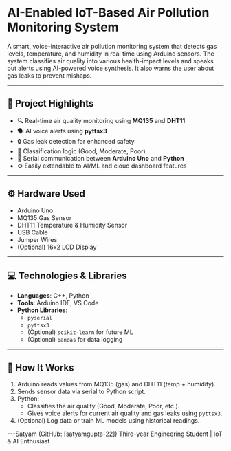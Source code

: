 # AI-Enabled IoT-Based Air Pollution Monitoring System

A smart, voice-interactive air pollution monitoring system that detects gas levels, temperature, and humidity in real time using Arduino sensors. The system classifies air quality into various health-impact levels and speaks out alerts using AI-powered voice synthesis. It also warns the user about gas leaks to prevent mishaps.

---

## 📌 Project Highlights
- 🔍 Real-time air quality monitoring using **MQ135** and **DHT11**
- 🗣️ AI voice alerts using **pyttsx3**
- 🔒 Gas leak detection for enhanced safety
- 🧠 Classification logic (Good, Moderate, Poor)
- 🔁 Serial communication between **Arduino Uno** and **Python**
- ⚙️ Easily extendable to AI/ML and cloud dashboard features

---

## ⚙️ Hardware Used
- Arduino Uno
- MQ135 Gas Sensor
- DHT11 Temperature & Humidity Sensor
- USB Cable
- Jumper Wires
- (Optional) 16x2 LCD Display

---

## 💻 Technologies & Libraries
- **Languages**: C++, Python  
- **Tools**: Arduino IDE, VS Code  
- **Python Libraries**:
  - `pyserial`
  - `pyttsx3`
  - (Optional) `scikit-learn` for future ML
  - (Optional) `pandas` for data logging

---

## 🧠 How It Works
1. Arduino reads values from MQ135 (gas) and DHT11 (temp + humidity).
2. Sends sensor data via serial to Python script.
3. Python:
   - Classifies the air quality (Good, Moderate, Poor, etc.).
   - Gives voice alerts for current air quality and gas leaks using `pyttsx3`.
4. (Optional) Log data or train ML models using historical readings.

---Satyam (GitHub: [satyamgupta-22])
Third-year Engineering Student | IoT & AI Enthusiast


